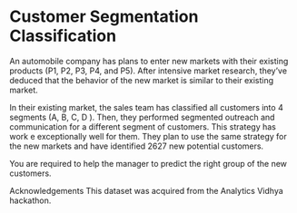 
# Customer Segmentation Classification

An automobile company has plans to enter new markets with their existing products (P1, P2, P3, P4, and P5). After intensive market research, they’ve deduced that the behavior of the new market is similar to their existing market.

In their existing market, the sales team has classified all customers into 4 segments (A, B, C, D ). Then, they performed segmented outreach and communication for a different segment of customers. This strategy has work e exceptionally well for them. They plan to use the same strategy for the new markets and have identified 2627 new potential customers.

You are required to help the manager to predict the right group of the new customers.


Acknowledgements This dataset was acquired from the Analytics Vidhya hackathon.
